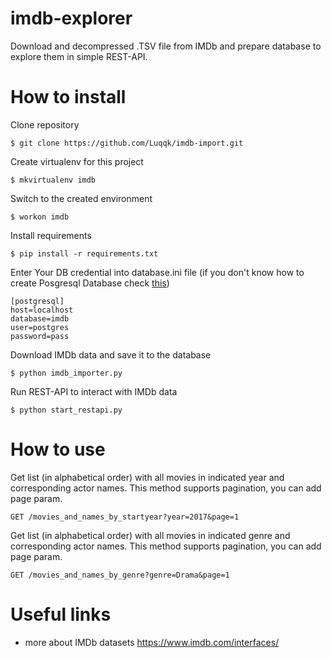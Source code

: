 # imdb-explorer
Download and decompressed .TSV file from IMDb and prepare database to explore them in simple REST-API.

# How to install
Clone repository
```
$ git clone https://github.com/Luqqk/imdb-import.git
```
Create virtualenv for this project
```
$ mkvirtualenv imdb
```
Switch to the created environment
```
$ workon imdb
```
Install requirements
```
$ pip install -r requirements.txt
```
Enter Your DB credential into database.ini file (if you don't know how to create Posgresql Database check [this](http://www.postgresqltutorial.com/install-postgresql/))
```
[postgresql]
host=localhost
database=imdb
user=postgres
password=pass
```
Download IMDb data and save it to the database
```
$ python imdb_importer.py
```
Run REST-API to interact with IMDb data
```
$ python start_restapi.py
```

# How to use
Get list (in alphabetical order) with all movies in indicated year and corresponding actor names. This method supports pagination, you can add page param.
```
GET /movies_and_names_by_startyear?year=2017&page=1
```
Get list (in alphabetical order) with all movies in indicated genre and corresponding actor names. This method supports pagination, you can add page param.
```
GET /movies_and_names_by_genre?genre=Drama&page=1
```

# Useful links
- more about IMDb datasets https://www.imdb.com/interfaces/
